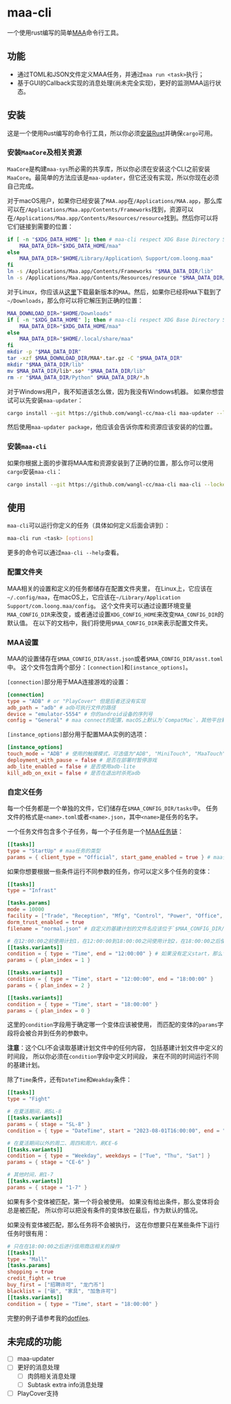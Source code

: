 # maa-cli

一个使用rust编写的简单[MAA](https://github.com/MaaAssistantArknights/MaaAssistantArknights)命令行工具。

## 功能

- 通过TOML和JSON文件定义MAA任务，并通过`maa run <task>`执行；
- 基于GUI的Callback实现的消息处理(尚未完全实现)，更好的监测MAA运行状态。

## 安装

这是一个使用Rust编写的命令行工具，所以你必须[安装Rust](https://www.rust-lang.org/tools/install)并确保`cargo`可用。

### 安装`MaaCore`及相关资源

`MaaCore`是构建`maa-sys`所必需的共享库，所以你必须在安装这个CLI之前安装`MaaCore`。最简单的方法应该是`maa-updater`，但它还没有实现，所以你现在必须自己完成。

对于macOS用户，如果你已经安装了`MAA.app`在`/Applications/MAA.app`，那么库可以在`/Applications/Maa.app/Contents/Frameworks`找到，资源可以在`/Applications/Maa.app/Contents/Resources/resource`找到。然后你可以将它们链接到需要的位置：
```bash
if [ -n "$XDG_DATA_HOME" ]; then # maa-cli respect XDG Base Directory Specification
    MAA_DATA_DIR="$XDG_DATA_HOME/maa"
else
    MAA_DATA_DIR="$HOME/Library/Application\ Support/com.loong.maa"
fi
ln -s /Applications/Maa.app/Contents/Frameworks "$MAA_DATA_DIR/lib"
ln -s /Applications/Maa.app/Contents/Resources/resource "$MAA_DATA_DIR/resource"
```

对于Linux，你应该从[这里](https://maa.plus)下载最新版本的`MAA`。然后，如果你已经将`MAA`下载到了`~/Downloads`，那么你可以将它解压到正确的位置：
```bash
MAA_DOWNLOAD_DIR="$HOME/Downloads"
if [ -n "$XDG_DATA_HOME" ]; then # maa-cli respect XDG Base Directory Specification
    MAA_DATA_DIR="$XDG_DATA_HOME/maa"
else
    MAA_DATA_DIR="$HOME/.local/share/maa"
fi
mkdir -p "$MAA_DATA_DIR"
tar -xzf $MAA_DOWNLOAD_DIR/MAA*.tar.gz -C "$MAA_DATA_DIR"
mkdir "$MAA_DATA_DIR/lib"
mv $MAA_DATA_DIR/lib*.so* "$MAA_DATA_DIR/lib"
rm -r "$MAA_DATA_DIR/Python" $MAA_DATA_DIR/*.h
```

对于Windows用户，我不知道该怎么做，因为我没有Windows机器。
如果你想尝试可以先安装`maa-updater`：
```bash
cargo install --git https://github.com/wangl-cc/maa-cli maa-updater --locked
```
然后使用`maa-updater package`，他应该会告诉你库和资源应该安装的的位置。

### 安装`maa-cli`

如果你根据上面的步骤将MAA库和资源安装到了正确的位置，那么你可以使用`cargo`安装`maa-cli`：
```bash
cargo install --git https://github.com/wangl-cc/maa-cli maa-cli --locked
```

## 使用

`maa-cli`可以运行你定义的任务（具体如何定义后面会讲到）：
```bash
maa-cli run <task> [options]
```
更多的命令可以通过`maa-cli --help`查看。

### 配置文件夹

MAA相关的设置和定义的任务都储存在配置文件夹里，
在Linux上，它应该在`~/.config/maa`，在macOS上，它应该在`~/Library/Application Support/com.loong.maa/config`。
这个文件夹可以通过设置环境变量`MAA_CONFIG_DIR`来改变，或者通过设置`XDG_CONFIG_HOME`来改变`MAA_CONFIG_DIR`的默认值。
在以下的文档中，我们将使用`$MAA_CONFIG_DIR`来表示配置文件夹。

### MAA设置

MAA的设置储存在`$MAA_CONFIG_DIR/asst.json`或者`$MAA_CONFIG_DIR/asst.toml`中。
这个文件包含两个部分：`[connection]`和`[instance_options]`。

`[connection]`部分用于MAA连接游戏的设置：
```toml
[connection]
type = "ADB" # or "PlayCover" 但是后者还没有实现
adb_path = "adb" # adb可执行文件的路径
device = "emulator-5554" # 你的android设备的序列号
config = "General" # maa connect的配置，macOS上默认为`CompatMac`，其他平台默认为`General`，具体可选值请参考MAA仓库中resource/config.json文件
```

`[instance_options]`部分用于配置MAA实例的选项：
```toml
[instance_options]
touch_mode = "ADB" # 使用的触摸模式，可选值为"ADB", "MiniTouch", "MaaTouch"  或者 "MacPlayTools"(目前不可用)
deployment_with_pause = false # 是否在部署时暂停游戏
adb_lite_enabled = false # 是否使用adb-lite
kill_adb_on_exit = false # 是否在退出时杀死adb
```
### 自定义任务

每一个任务都是一个单独的文件，它们储存在`$MAA_CONFIG_DIR/tasks`中。
任务文件的格式是`<name>.toml`或者`<name>.json`，其中`<name>`是任务的名字。

一个任务文件包含多个子任务，每一个子任务是一个[MAA任务链](https://maa.plus/docs/3.1-集成文档.html#asstappendtask)：
```toml
[[tasks]]
type = "StartUp" # maa任务的类型
params = { client_type = "Official", start_game_enabled = true } # maa任务的参数
```
如果你想要根据一些条件运行不同参数的任务，你可以定义多个任务的变体：
```toml
[[tasks]]
type = "Infrast"

[tasks.params]
mode = 10000
facility = ["Trade", "Reception", "Mfg", "Control", "Power", "Office", "Dorm"]
dorm_trust_enabled = true
filename = "normal.json" # 自定义的基建计划的文件名应该位于`$MAA_CONFIG_DIR/infrast`

# 在12:00:00之前使用计划1，在12:00:00到18:00:00之间使用计划2，在18:00:00之后使用计划0
[[tasks.variants]]
condition = { type = "Time", end = "12:00:00" } # 如果没有定义start，那么它将会是00:00:00
params = { plan_index = 1 }

[[tasks.variants]]
condition = { type = "Time", start = "12:00:00", end = "18:00:00" }
params = { plan_index = 2 }

[[tasks.variants]]
condition = { type = "Time", start = "18:00:00" }
params = { plan_index = 0 }
```
这里的`condition`字段用于确定哪一个变体应该被使用，
而匹配的变体的`params`字段将会被合并到任务的参数中。

**注意**：这个CLI不会读取基建计划文件中的任何内容，
包括基建计划文件中定义的时间段，
所以你必须在`condition`字段中定义时间段，
来在不同的时间运行不同的基建计划。

除了`Time`条件，还有`DateTime`和`Weakday`条件：
```toml
[[tasks]]
type = "Fight"

# 在夏活期间，刷SL-8
[[tasks.variants]]
params = { stage = "SL-8" }
condition = { type = "DateTime", start = "2023-08-01T16:00:00", end = "2023-08-21T03:59:59" }

# 在夏活期间以外的周二、周四和周六，刷CE-6
[[tasks.variants]]
condition = { type = "Weekday", weekdays = ["Tue", "Thu", "Sat"] }
params = { stage = "CE-6" }

# 其他时间，刷1-7
[[tasks.variants]]
params = { stage = "1-7" }
```
如果有多个变体被匹配，第一个将会被使用。
如果没有给出条件，那么变体将会总是被匹配，
所以你可以把没有条件的变体放在最后，作为默认的情况。

如果没有变体被匹配，那么任务将不会被执行，
这在你想要只在某些条件下运行任务时很有用：
```toml
# 只在在18:00:00之后进行信用商店相关的操作
[[tasks]]
type = "Mall"
[tasks.params]
shopping = true
credit_fight = true
buy_first = ["招聘许可", "龙门币"]
blacklist = ["碳", "家具", "加急许可"]
[[tasks.variants]]
condition = { type = "Time", start = "18:00:00" }
```

完整的例子请参考我的[dotfiles](https://github.com/wangl-cc/dotfiles/tree/master/.config/maa).

## 未完成的功能

- [ ] maa-updater
- [ ] 更好的消息处理
  - [ ] 肉鸽相关消息处理
  - [ ] Subtask extra info消息处理
- [ ] PlayCover支持

